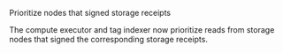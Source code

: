 Prioritize nodes that signed storage receipts

The compute executor and tag indexer now prioritize reads from storage nodes
that signed the corresponding storage receipts.
